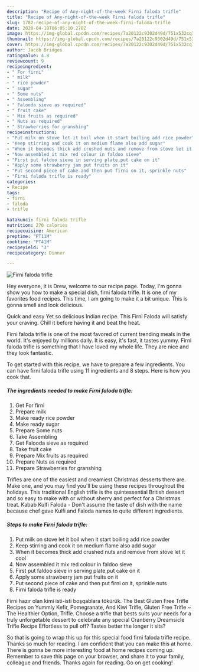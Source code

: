 ```yaml
---
description: "Recipe of Any-night-of-the-week Firni faloda trifle"
title: "Recipe of Any-night-of-the-week Firni faloda trifle"
slug: 1782-recipe-of-any-night-of-the-week-firni-faloda-trifle
date: 2020-04-18T06:05:10.270Z
image: https://img-global.cpcdn.com/recipes/7a20122c9302d49d/751x532cq70/firni-faloda-trifle-recipe-main-photo.jpg
thumbnail: https://img-global.cpcdn.com/recipes/7a20122c9302d49d/751x532cq70/firni-faloda-trifle-recipe-main-photo.jpg
cover: https://img-global.cpcdn.com/recipes/7a20122c9302d49d/751x532cq70/firni-faloda-trifle-recipe-main-photo.jpg
author: Jacob Bridges
ratingvalue: 4.8
reviewcount: 9
recipeingredient:
- " For firni"
- " milk"
- " rice powder"
- " sugar"
- " Some nuts"
- " Assembling"
- " Falooda sieve as required"
- " fruit cake"
- " Mix fruits as required"
- " Nuts as required"
- " Strawberries for granshing"
recipeinstructions:
- "Put milk on stove let it boil when it start boiling add rice powder"
- "Keep stirring and cook it on medium flame also add sugar"
- "When it becomes thick add crushed nuts and remove from stove let it cool"
- "Now assembled it mix red colour in faldoo sieve"
- "First put faldoo sieve in serving plate,put cake on it"
- "Apply some strawberry jam put fruits on it"
- "Put second piece of cake and then put firni on it, sprinkle nuts"
- "Firni faloda trifle is ready"
categories:
- Recipe
tags:
- firni
- faloda
- trifle

katakunci: firni faloda trifle 
nutrition: 270 calories
recipecuisine: American
preptime: "PT11M"
cooktime: "PT41M"
recipeyield: "3"
recipecategory: Dinner

---
```



![Firni faloda trifle](https://img-global.cpcdn.com/recipes/7a20122c9302d49d/751x532cq70/firni-faloda-trifle-recipe-main-photo.jpg)

Hey everyone, it is Drew, welcome to our recipe page. Today, I'm gonna show you how to make a special dish, firni faloda trifle. It is one of my favorites food recipes. This time, I am going to make it a bit unique. This is gonna smell and look delicious.

Quick and easy Yet so delicious Indian recipe. This Firni Faloda will satisfy your craving. Chill it before having it and beat the heat.

Firni faloda trifle is one of the most favored of current trending meals in the world. It's enjoyed by millions daily. It is easy, it's fast, it tastes yummy. Firni faloda trifle is something that I have loved my whole life. They are nice and they look fantastic.


To get started with this recipe, we have to prepare a few ingredients. You can have firni faloda trifle using 11 ingredients and 8 steps. Here is how you cook that.

<!--inarticleads1-->

##### The ingredients needed to make Firni faloda trifle:

1. Get  For firni
1. Prepare  milk
1. Make ready  rice powder
1. Make ready  sugar
1. Prepare  Some nuts
1. Take  Assembling
1. Get  Falooda sieve as required
1. Take  fruit cake
1. Prepare  Mix fruits as required
1. Prepare  Nuts as required
1. Prepare  Strawberries for granshing


Trifles are one of the easiest and creamiest Christmas desserts there are. Make one, and you may find you&#39;ll be using these recipes throughout the holidays. This traditional English trifle is the quintessential British dessert and so easy to make with or without sherry and perfect for a Christmas treat. Kabab Kulfi Faloda - Don&#39;t assume the taste of dish with the name because chef gave Kulfi and Faloda names to quite different ingredients. 

<!--inarticleads2-->

##### Steps to make Firni faloda trifle:

1. Put milk on stove let it boil when it start boiling add rice powder
1. Keep stirring and cook it on medium flame also add sugar
1. When it becomes thick add crushed nuts and remove from stove let it cool
1. Now assembled it mix red colour in faldoo sieve
1. First put faldoo sieve in serving plate,put cake on it
1. Apply some strawberry jam put fruits on it
1. Put second piece of cake and then put firni on it, sprinkle nuts
1. Firni faloda trifle is ready


Firni hazır olan kimi isti-isti boşqablara tökürük. The Best Gluten Free Trifle Recipes on Yummly Kefir, Pomegranate, And Kiwi Trifle, Gluten Free Trifle ~ The Healthier Option, Trifle. Choose a trifle that bests suits your needs for a truly unforgetable dessert to celebrate any special Cranberry Dreamsicle Trifle Recipe Effortless to pull off? Tastes better the longer it sits? 

So that is going to wrap this up for this special food firni faloda trifle recipe. Thanks so much for reading. I am confident that you can make this at home. There is gonna be more interesting food at home recipes coming up. Remember to save this page on your browser, and share it to your family, colleague and friends. Thanks again for reading. Go on get cooking!
